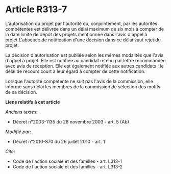 # Article R313-7

L'autorisation du projet par l'autorité ou, conjointement, par les autorités compétentes est délivrée dans un délai maximum
de six mois à compter de la date limite de dépôt des projets mentionnée dans l'avis d'appel à projet.L'absence de
notification d'une décision dans ce délai vaut rejet du projet. 

La décision d'autorisation est publiée selon les mêmes modalités que l'avis d'appel à projet. Elle est notifiée au candidat
retenu par lettre recommandée avec avis de réception. Elle est également notifiée aux autres candidats ; le délai de recours
court à leur égard à compter de cette notification. 

Lorsque l'autorité compétente ne suit pas l'avis de la commission, elle informe sans délai les membres de la commission de
sélection des motifs de sa décision.

**Liens relatifs à cet article**

_Anciens textes_:

  - Décret n°2003-1135 du 26 novembre 2003 - art. 5 (Ab)

_Modifié par_:

  - Décret n°2010-870 du 26 juillet 2010 - art. 1

_Cite_:

  - Code de l'action sociale et des familles - art. L313-1
  - Code de l'action sociale et des familles - art. L313-2
